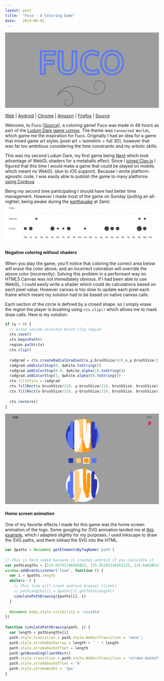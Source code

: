```yaml
---
layout: post
title:  "Fuco - A Coloring Game"
date:   2014-09-01
---
```


[![fuco](/assets/images/fuco_logo.png)](http://fuco.zolmeister.com)

[Web](http://fuco.zolmeister.com/) |
[Android](https://play.google.com/store/apps/details?id=com.zolmeister.fuco) |
[Chrome](https://chrome.google.com/webstore/detail/fuco/nknbogijbbpbhkfpojekilofmfbbmccj) |
[Amazon](http://www.amazon.com/gp/product/B00N0O21FU) |
[Firefox](https://marketplace.firefox.com/app/fuco/) |
[Source](https://github.com/Zolmeister/fuco)

Welcome, to Fuco ([Source](https://github.com/Zolmeister/fuco)),
a coloring game! Fuco was made in 48 hours as part of the
[Ludum Dare game compo](http://www.ludumdare.com/compo/ludum-dare-30/?action=preview&uid=29241).
The theme was `Connected Worlds`, which game me the inspiration for Fuco.
Originally I had an idea for a game that mixed game art styles (pixel art + isometric + full 3D),
however that was far too ambitious considering the time constraints and my artistic skills.

This was my second Ludum Dare, my first game being [Nent](http://zolmeister.com/2013/12/nent.html)
which took advantage of WebGL shaders for a metaballs effect. Since I [joined Clay.io](http://zolmeister.com/2014/07/cto-cofounder-clay-io.html)
I figured that this time I would make a game that could be played on mobile,
which meant no WebGL (due to iOS support). Because I wrote platform-agnostic code, I was easily able to publish the game to many platforms [using Cordova](http://zolmeister.com/2014/01/how-to-turn-webapp-into-native-android.html)

Being my second time participating I should have had better time management.
However I made most of the game on Sunday (pulling an all-nighter, being awake during the [earthquake](http://america.aljazeera.com/articles/2014/8/24/san-francisco-earthquake.html) at 3am):
[![timeline](/assets/images/fuco_github_timeline.png)](https://github.com/Zolmeister/fuco)

#### Negative coloring without shaders

When you play the game, you'll notice that coloring the correct area below will erase the
color above, and an incorrect coloration will override the above color (incorrectly).
Solving this problem in a performant way on HTML5 Canvas was not immediately obvious.
If I had been able to use WebGL, I could easily write a shader which could do calculations
based on each pixel value. However canvas is too slow to update each pixel each frame
which meant my solution had to be based on native canvas calls.


Each section of the circle is defined by a closed shape, so I simply erase
the region the player is brushing using `ctx.clip()` which allows me to mask draw calls.
Here is my solution:

```js
if (y < 0) {
  // erase inside selected brush clip region
  ctx.save()
  ctx.beginPath()
  region.path(ctx)
  ctx.clip()

  radgrad = ctx.createRadialGradient(x,y,brushSize/4|0,x,y,brushSize/2|0)
  radgrad.addColorStop(0, $white.toString())
  radgrad.addColorStop(0.9, $white.alpha(1).toString())
  radgrad.addColorStop(1, $white.alpha(0).toString())
  ctx.fillStyle = radgrad
  ctx.fillRect(x-brushSize/2|0, y-brushSize/2|0, brushSize, brushSize)
  ctx.fillRect(x-brushSize/2|0, y-brushSize/2|0, brushSize, brushSize)

  ctx.restore()
}
```

[![fuco](/assets/images/fuco_screenshot.png)](http://fuco.zolmeister.com)


#### Home screen animation

One of my favorite effects I made for this game was the home screen animation of the logo.
Some googling for SVG animation landed me at [this example](http://codepen.io/netsi1964/pen/iyglK),
which I adapted slightly for my purposes. I used Inkscape to draw the SVG paths,
and them inlined the SVG into the HTML.

```js
var $paths = document.getElementsByTagName('path')

// This is hard coded because it crashes android if you calculate it
var pathLengths = [114.63752746582031, 135.55255126953125, 115.6463851928711, 147.36000061035156, 3442.748291015625, 1806.394775390625, 8450.58984375, 8450.58984375]
window.addEventListener('load', function () {
  var i = $paths.length
  while(i--) {
    // This line will crash android browser clients
    // pathLengths[i] = $paths[i].getTotalLength()
    simulatePathDrawing($paths[i], i)
  }

  document.body.style.visibility = 'visible'
})

function simulatePathDrawing(path, i) {
  var length = pathLengths[i]
  path.style.transition = path.style.WebkitTransition = 'none';
  path.style.strokeDasharray = length + ' ' + length
  path.style.strokeDashoffset = length
  path.getBoundingClientRect()
  path.style.transition = path.style.WebkitTransition = 'stroke-dashoffset 1.25s ease-in-out'
  path.style.strokeDashoffset = '0'
  path.style.strokeWidth = '2px'
}

```
